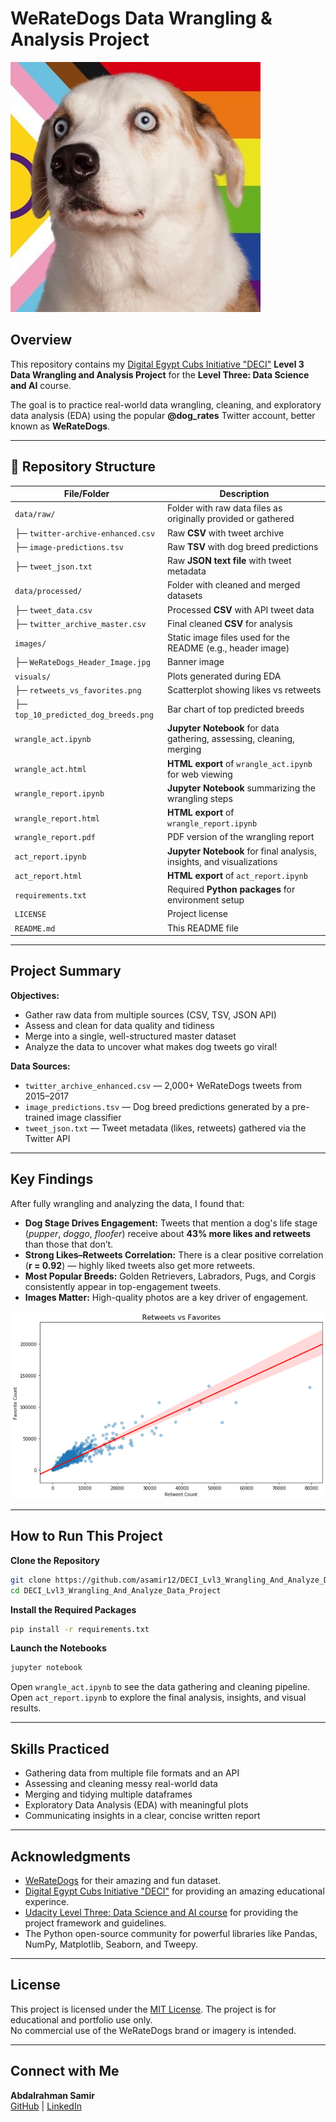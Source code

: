 # WeRateDogs Data Wrangling & Analysis Project

![WeRateDogs Banner](images/WeRateDogs_Header_Image.jpg)

## Overview

This repository contains my [Digital Egypt Cubs Initiative "DECI"](https://deci.gov.eg/) **Level 3 Data Wrangling and Analysis Project** for the **Level Three: Data Science and AI** course. 

The goal is to practice real-world data wrangling, cleaning, and exploratory data analysis (EDA) using the popular **@dog_rates** Twitter account, better known as **WeRateDogs**.

---

## 📁 Repository Structure

| File/Folder | Description |
|-------------|-------------|
| `data/raw/` | Folder with raw data files as originally provided or gathered |
| ├─ `twitter-archive-enhanced.csv` | Raw **CSV** with tweet archive |
| ├─ `image-predictions.tsv` | Raw **TSV** with dog breed predictions |
| ├─ `tweet_json.txt` | Raw **JSON text file** with tweet metadata |
| `data/processed/` | Folder with cleaned and merged datasets |
| ├─ `tweet_data.csv` | Processed **CSV** with API tweet data |
| ├─ `twitter_archive_master.csv` | Final cleaned **CSV** for analysis |
| `images/` | Static image files used for the README (e.g., header image) |
| ├─ `WeRateDogs_Header_Image.jpg` | Banner image |
| `visuals/` | Plots generated during EDA |
| ├─ `retweets_vs_favorites.png` | Scatterplot showing likes vs retweets |
| ├─ `top_10_predicted_dog_breeds.png` | Bar chart of top predicted breeds |
| `wrangle_act.ipynb` | **Jupyter Notebook** for data gathering, assessing, cleaning, merging |
| `wrangle_act.html` | **HTML export** of `wrangle_act.ipynb` for web viewing |
| `wrangle_report.ipynb` | **Jupyter Notebook** summarizing the wrangling steps |
| `wrangle_report.html` | **HTML export** of `wrangle_report.ipynb` |
| `wrangle_report.pdf` | PDF version of the wrangling report |
| `act_report.ipynb` | **Jupyter Notebook** for final analysis, insights, and visualizations |
| `act_report.html` | **HTML export** of `act_report.ipynb` |
| `requirements.txt` | Required **Python packages** for environment setup |
| `LICENSE` | Project license |
| `README.md` | This README file |

---

## Project Summary

**Objectives:**  
- Gather raw data from multiple sources (CSV, TSV, JSON API)  
- Assess and clean for data quality and tidiness  
- Merge into a single, well-structured master dataset  
- Analyze the data to uncover what makes dog tweets go viral!

**Data Sources:**  
- `twitter_archive_enhanced.csv` — 2,000+ WeRateDogs tweets from 2015–2017  
- `image_predictions.tsv` — Dog breed predictions generated by a pre-trained image classifier  
- `tweet_json.txt` — Tweet metadata (likes, retweets) gathered via the Twitter API

---

## Key Findings

After fully wrangling and analyzing the data, I found that:

-  **Dog Stage Drives Engagement:** Tweets that mention a dog's life stage (*pupper*, *doggo*, *floofer*) receive about **43% more likes and retweets** than those that don’t.
-  **Strong Likes–Retweets Correlation:** There is a clear positive correlation (**r = 0.92**) — highly liked tweets also get more retweets.
-  **Most Popular Breeds:** Golden Retrievers, Labradors, Pugs, and Corgis consistently appear in top-engagement tweets.
-  **Images Matter:** High-quality photos are a key driver of engagement.

![Retweets vs Likes Scatterplot](./visuals/retweets_vs_favorites.png)

---

## How to Run This Project

**Clone the Repository**

```bash
git clone https://github.com/asamir12/DECI_Lvl3_Wrangling_And_Analyze_Data_Project.git
cd DECI_Lvl3_Wrangling_And_Analyze_Data_Project
```

**Install the Required Packages**

```bash
pip install -r requirements.txt
```

**Launch the Notebooks**

```bash
jupyter notebook
```

Open `wrangle_act.ipynb` to see the data gathering and cleaning pipeline.  
Open `act_report.ipynb` to explore the final analysis, insights, and visual results.

---

## Skills Practiced

- Gathering data from multiple file formats and an API
- Assessing and cleaning messy real-world data
- Merging and tidying multiple dataframes
- Exploratory Data Analysis (EDA) with meaningful plots
- Communicating insights in a clear, concise written report

---

## Acknowledgments

- [WeRateDogs](https://twitter.com/dog_rates) for their amazing and fun dataset.
- [Digital Egypt Cubs Initiative "DECI"](https://deci.gov.eg/) for providing an amazing educational experince.
- [Udacity Level Three: Data Science and AI course](https://www.udacity.com/enrollment/nd003-deci-data-l3-term1) for providing the project framework and guidelines.
- The Python open-source community for powerful libraries like Pandas, NumPy, Matplotlib, Seaborn, and Tweepy.

---

## License

This project is licensed under the [MIT License](LICENSE). The project is for educational and portfolio use only.  
No commercial use of the WeRateDogs brand or imagery is intended.

---

## Connect with Me

**Abdalrahman Samir**  
[GitHub](https://github.com/asamir12) | [LinkedIn](https://www.linkedin.com/in/abdalrahman-karam/)
